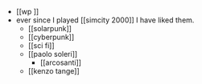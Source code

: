 - [[wp ]]
- ever since I played [[simcity 2000]] I have liked them.
	- [[solarpunk]]
	- [[cyberpunk]]
	- [[sci fi]]
	- [[paolo soleri]]
		- [[arcosanti]]
	- [[kenzo tange]]